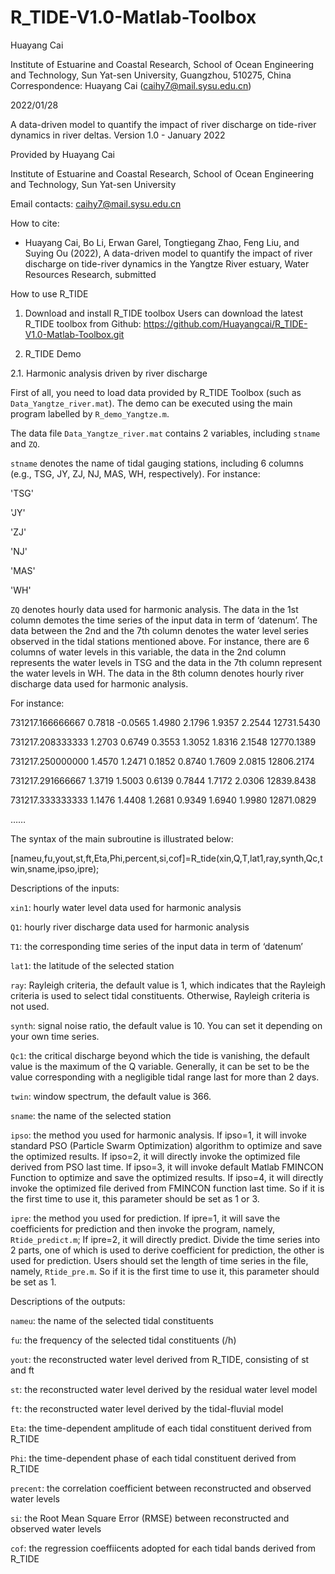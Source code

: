 # R_TIDE-V1.0-Matlab-Toolbox

Huayang Cai

Institute of Estuarine and Coastal Research, School of Ocean Engineering and Technology, Sun Yat-sen University, Guangzhou, 510275, China
Correspondence: Huayang Cai (caihy7@mail.sysu.edu.cn)

2022/01/28


A data-driven model to quantify the impact of river discharge on tide-river dynamics in river deltas.
Version 1.0 - January 2022

Provided by Huayang Cai

Institute of Estuarine and Coastal Research, School of Ocean Engineering and Technology, Sun Yat-sen University

Email contacts: caihy7@mail.sysu.edu.cn

How to cite:

- Huayang Cai, Bo Li, Erwan Garel, Tongtiegang Zhao, Feng Liu, and Suying Ou (2022), A data-driven model to quantify the impact of river discharge on tide-river dynamics in the Yangtze River estuary, Water Resources Research, submitted

How to use R_TIDE

1.	Download and install R_TIDE toolbox
Users can download the latest R_TIDE toolbox from Github:
https://github.com/Huayangcai/R_TIDE-V1.0-Matlab-Toolbox.git

2.	R_TIDE Demo

2.1.	Harmonic analysis driven by river discharge

First of all, you need to load data provided by R_TIDE Toolbox (such as `Data_Yangtze_river.mat`). The demo can be executed using the main program labelled by `R_demo_Yangtze.m`.

The data file `Data_Yangtze_river.mat` contains 2 variables, including `stname` and `ZQ`. 

`stname` denotes the name of tidal gauging stations, including 6 columns (e.g., TSG, JY, ZJ, NJ, MAS, WH, respectively). 
For instance:

'TSG'

'JY'

'ZJ'

'NJ'

'MAS'

'WH'

`ZQ` denotes hourly data used for harmonic analysis. The data in the 1st column demotes the time series of the input data in term of ‘datenum’. The data between the 2nd and the 7th column denotes the water level series observed in the tidal stations mentioned above. For instance, there are 6 columns of water levels in this variable, the data in the 2nd column represents the water levels in TSG and the data in the 7th column represent the water levels in WH. The data in the 8th column denotes hourly river discharge data used for harmonic analysis.

For instance:

731217.166666667	0.7818	-0.0565	1.4980	2.1796	1.9357	2.2544	12731.5430

731217.208333333	1.2703	0.6749	0.3553	1.3052	1.8316	2.1548	12770.1389

731217.250000000	1.4570	1.2471	0.1852	0.8740	1.7609	2.0815	12806.2174

731217.291666667	1.3719	1.5003	0.6139	0.7844	1.7172	2.0306	12839.8438

731217.333333333	1.1476	1.4408	1.2681	0.9349	1.6940	1.9980	12871.0829

……




The syntax of the main subroutine is illustrated below:

[nameu,fu,yout,st,ft,Eta,Phi,percent,si,cof]=R_tide(xin,Q,T,lat1,ray,synth,Qc,twin,sname,ipso,ipre);

Descriptions of the inputs:

`xin1`: hourly water level data used for harmonic analysis

`Q1`: hourly river discharge data used for harmonic analysis

`T1`: the corresponding time series of the input data in term of ‘datenum’

`lat1`: the latitude of the selected station

`ray`: Rayleigh criteria, the default value is 1, which indicates that the Rayleigh criteria is used to select tidal constituents. Otherwise, Rayleigh criteria is not used.

`synth`: signal noise ratio, the default value is 10. You can set it depending on your own time series.

`Qc1`: the critical discharge beyond which the tide is vanishing, the default value is the maximum of the Q variable. Generally, it can be set to be the value corresponding with a negligible tidal range last for more than 2 days.

`twin`: window spectrum, the default value is 366.

`sname`: the name of the selected station

`ipso`: the method you used for harmonic analysis. If ipso=1, it will invoke standard PSO (Particle Swarm Optimization) algorithm to optimize and save the optimized results. If ipso=2, it will directly invoke the optimized file derived from PSO last time. If ipso=3, it will invoke default Matlab FMINCON Function to optimize and save the optimized results. If ipso=4, it will directly invoke the optimized file derived from FMINCON function last time. So if it is the first time to use it, this parameter should be set as 1 or 3.

`ipre`: the method you used for prediction. If ipre=1, it will save the coefficients for prediction and then invoke the program, namely, `Rtide_predict.m`; If ipre=2, it will directly predict. Divide the time series into 2 parts, one of which is used to derive coefficient for prediction, the other is used for prediction. Users should set the length of time series in the file, namely, `Rtide_pre.m`. So if it is the first time to use it, this parameter should be set as 1.

Descriptions of the outputs:

`nameu`: the name of the selected tidal constituents

`fu`: the frequency of the selected tidal constituents (/h)

`yout`: the reconstructed water level derived from R_TIDE, consisting of st and ft

`st`: the reconstructed water level derived by the residual water level model

`ft`: the reconstructed water level derived by the tidal-fluvial model

`Eta`: the time-dependent amplitude of each tidal constituent derived from R_TIDE

`Phi`: the time-dependent phase of each tidal constituent derived from R_TIDE

`precent`: the correlation coefficient between reconstructed and observed water levels

`si`: the Root Mean Square Error (RMSE) between reconstructed and observed water levels

`cof`: the regression coeffiicents adopted for each tidal bands derived from R_TIDE

